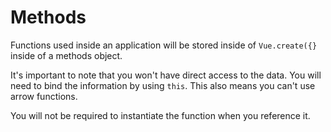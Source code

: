 # Methods

Functions used inside an application will be stored inside of `Vue.create({}` inside of a methods object.

It's important to note that you won't have direct access to the data. You will need to bind the information by using `this`. This also means you can't use arrow functions.

You will not be required to instantiate the function when you reference it.
